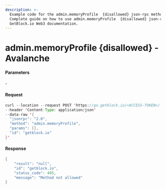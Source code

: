 ```yaml
---
description: >-
  Example code for the admin.memoryProfile  {disallowed} json-rpc method.
  Сomplete guide on how to use admin.memoryProfile  {disallowed} json-rpc in
  GetBlock.io Web3 documentation.
---
```


# admin.memoryProfile {disallowed} - Avalanche

#### Parameters

\-

#### Request

```java
curl --location --request POST 'https://go.getblock.io/<ACCESS-TOKEN>/' 
--header 'Content-Type: application/json' 
--data-raw '{
  "jsonrpc": "2.0",
  "method": "admin.memoryProfile",
  "params": [],
  "id": "getblock.io"
}'
```

#### Response

```java
{
    "result": "null",
    "id": "getblock.io",
    "status_code": 405,
    "message": "Method not allowed"
}
```
